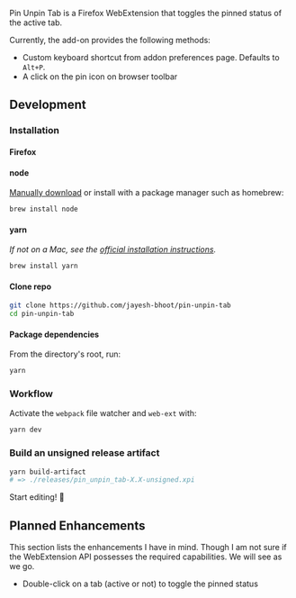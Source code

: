 Pin Unpin Tab is a Firefox WebExtension that toggles the pinned status of the active tab.

Currently, the add-on provides the following methods:

- Custom keyboard shortcut from addon preferences page. Defaults to `Alt+P`.
- A click on the pin icon on browser toolbar

## Development

### Installation

#### Firefox

#### node
[Manually download](https://nodejs.org/en/download/) or install with a package manager such as homebrew:
```bash
brew install node
```

#### yarn
*If not on a Mac, see the [official installation instructions](https://yarnpkg.com/en/docs/install).*
```bash
brew install yarn
```

#### Clone repo
```bash
git clone https://github.com/jayesh-bhoot/pin-unpin-tab
cd pin-unpin-tab
```

#### Package dependencies
From the directory's root, run:
```bash
yarn
```

### Workflow
Activate the `webpack` file watcher and `web-ext` with:
```bash
yarn dev
```

### Build an unsigned release artifact
```bash
yarn build-artifact
# => ./releases/pin_unpin_tab-X.X-unsigned.xpi
```

Start editing! 👷

## Planned Enhancements

This section lists the enhancements I have in mind. Though I am not sure if the WebExtension API possesses the required capabilities. We will see as we go.

- Double-click on a tab (active or not) to toggle the pinned status
